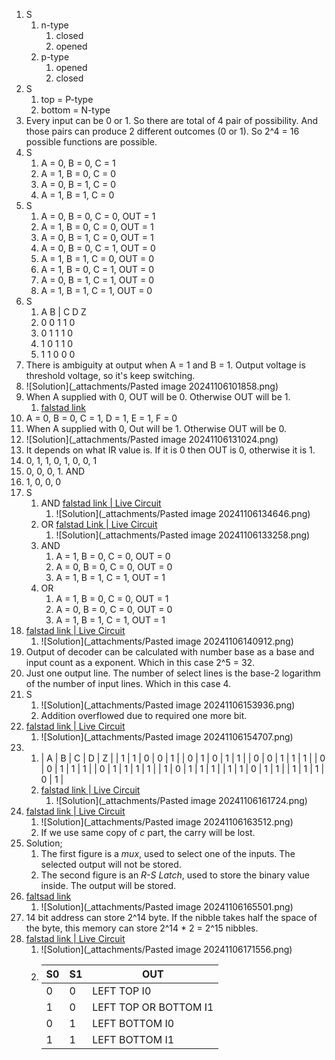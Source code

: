 1. S
	1. n-type
		1. closed
		2. opened
	1. p-type
		1. opened
		2. closed
2. S
	1. top = P-type
	2. bottom = N-type
3. Every input can be 0 or 1. So there are total of 4 pair of possibility. And those pairs can produce 2 different outcomes (0 or 1). So 2^4 = 16 possible functions are possible.
4. S
	1. A = 0, B = 0, C = 1
	2. A = 1, B = 0, C = 0
	3. A = 0, B = 1, C = 0
	4. A = 1, B = 1, C = 0
5. S
	1. A = 0, B = 0, C = 0, OUT = 1
	2. A = 1, B = 0, C = 0, OUT = 1
	3. A = 0, B = 1, C = 0, OUT = 1
	4. A = 0, B = 0, C = 1, OUT = 0
	5. A = 1, B = 1, C = 0, OUT = 0
	6. A = 1, B = 0, C = 1, OUT = 0
	7. A = 0, B = 1, C = 1, OUT = 0
	8. A = 1, B = 1, C = 1, OUT = 0
6. S
	1. A B | C D Z
	2. 0 0   1 1 0
	3. 0 1   1 1 0
	4. 1 0   1 1 0
	5. 1 1   0 0 0
7. There is ambiguity at output when A = 1 and B = 1. Output voltage is threshold voltage, so it's keep switching.
8. ![Solution](_attachments/Pasted image 20241106101858.png)
9. When A supplied with 0, OUT will be 0. Otherwise OUT will be 1.
	1. [falstad link](https://www.falstad.com/circuit/circuitjs.html?ctz=CQAgjCAMB0l3BWcMBMcUHYMGZIA4UA2ATmIxAUgoqoQFMBaMMAKAHcQAWTvL4wiil6d+UdoOGiEQkNjycQKcZzACRa1SDx4qkZZu1UwkFAsNiOx01p3JrhBAL0AzCbPkhC1uQoTZw0EgwJuJeCtiEvGGK2hae1kK8YGhUiXHJcDFJKbKRYq7GGCjuChlUPhT+YIFQsEqWOZyZZRTciiwAsuA5CG1g2BgCvQqpgaHWTVTRw3HSkkMyhE3trnOey9FLtMXVQXXjvm2b1noc0214Um1KAObxCg4C0UW67RyXQxeiFada3x6FYoVJQFEwPRzdTKPQQBPYhBqZGYtLayFh3ZFFSFUHBOOLceZcTTqMQAGUJalEmGKxNezgAhgAbADOdGov1wCjS0TSvxaaTAnASsT0ACVwILObEwH4BDyoFxaPLdGMgA)
10. A = 0, B = 0, C = 1, D = 1, E = 1, F = 0
11. When A supplied with 0, Out will be 1. Otherwise OUT will be 0.
12. ![Solution](_attachments/Pasted image 20241106131024.png)
13. It depends on what IR value is. If it is 0 then OUT is 0, otherwise it is 1.
14. 0, 1, 1, 0, 1, 0, 0, 1
15. 0, 0, 0, 1. AND
16. 1, 0, 0, 0
17. S
	1. AND [falstad link | Live Circuit](https://www.falstad.com/circuit/circuitjs.html?ctz=CQAgjCAMB0l3BWcMBMcUHYMGZIA4UA2ATmIxAUgoqoQFMBaMMAKAHcLCrcAWTqnjzwgU7fiEHDCPAUKhihVMFwl5aKyArXjp6qpo4Y0FQSCMDp8jjO4oJcEITzCD9qk6kzHzq2eMIMQj93I3kAc2CzSD5zEDV9ETFY3kcvFNddEBTMsGI7VwQVFMKlDTEcvNSlQPkAJSrwU0zLBK8kBJgELVKBbWVfRXAg2P7RQ2N+kbL6+Ma+WZaoe2oO6C6OWbAa2fSk4xSd6IGHbDsbEAZT46pLu2cbq7G47VvnnrqQYlMwUy++RYEtCW+jWYj+4Bq4N2HChR0OfFcySckWhKORsR4V00ABlxJIssj8UoQAAzACGABsAM50FYsXGDEoE4RM4nk6m09r0hoeZneFzgUmUml08bcZFgODCbDI1yS-B8+XCFCFXxKxVS1T6Fgk5AKlVBSU+A0UbDgNZQWCiXXqwZG4SMuxgC0wSCier2kReT1bIKtIGrdbIY2hT0ylxiMMS-AOlosCKenjEQ0xkwIxIAWWD0olKCu4aWKFBusy+IxcgQTpdVp1DSZsSZlfN7RrJa8vNivKbzpbbtrTOU7m9KgQZp7lr7uqmVE2I7H1cnbyGVHBg9NzYnoiAA)
		1. ![Solution](_attachments/Pasted image 20241106134646.png)
	2. OR [falstad Link | Live Circuit](https://www.falstad.com/circuit/circuitjs.html?ctz=CQAgDOB0YzCsICMZICYaoOyYMxgByoBsAnCZiHBAlZQKYC0iiAUAGYgAsiRIqcvIgL7C4OJJAQowqdlyKcQOfIqG9lisRKnRZHTgsqJUINUZNbEkqDJYB3LjyUr5ijeHuPecY6-MeAJVNhVE4IMxJeCAgwynB4lDhPMywTMxwifA8HM05I4N4w6OTRVCyzAWKc0SJw0RITMBLvBpB8HAtWpuqWtOEzboLKVrze7K58uBH8gc92zpN5oaaOTDg0zEWO003KEysdWw4pjb7BXfXtGz0ubaJd0Z2LfetpWQdUkV5P+8bPH4ed12g243xCu34UU8oOcbku7kGOHhLiRJkwmXGqJA6KylWxGMGeJxwzRBM8J3xuNav3Ga1O2MuKiyIKcPhMMKZ4w5nCydLaPI8AHM2nd8FklrgonwWMKzJlysJJfFZMLHvKJrwlRB3kM8SRfHimgAZPgQkKhL4JEBsACGABsAM50OLGpTIxSoC0I+K2x3OqQsE0wtl8C0h6LW+1Ol2efUWWogON+QZJvW+WYcJMGRTkQqGSyvXRyJMRdG6l6HHW5ygJ6sKKqJst6ss84pBaucAXVrER2JSBKSFgAWUb3gTyAuCe1g+Fdd21b52pYQA)
		1. ![Solution](_attachments/Pasted image 20241106133258.png)
	3. AND
		1. A = 1, B = 0, C = 0, OUT = 0
		2. A = 0, B = 0, C = 0, OUT = 0
		3. A = 1, B = 1, C = 1, OUT = 1
	4. OR
		1. A = 1, B = 0, C = 0, OUT = 1
		2. A = 0, B = 0, C = 0, OUT = 0
		3. A = 1, B = 1, C = 1, OUT = 1
18. [falstad link | Live Circuit](https://www.falstad.com/circuit/circuitjs.html?ctz=CQAgjCAMB0l3BWcMBMcUHYMGZIA4UA2ATmIxAUgoqoQFMBaMMAKDEpEJQBYQ08QeQr35QQ2agjYcuvbIQFC5CsRNrSqsiikXDtAqmoobOPTnl28FB8WKntNZvNhSC9z14bsmtpV0pA-VW8HU15mFQCImyMpAEkKbnDiVy0wFLEYJHjEkXwwvnyqLOMEhCS+My0UM2LobJYyiuwEVLMWzyh60tzxFS15GxKc8t4EMDaxiczukYrRgoW6hqarCwLrGZXejEgrM13eZZ6FvDBCArOL47neIN8Mm8be5jx98LA3reNQtOxpqL-TqxFgAd16NSmrkhUDBEPy3DwVFEkDhSQE6VcC0xsPBCw6IHR4lauN6g0JSL6BjhAy+41c2C+qLx82mRPppK0rQEiNoOlJC0F0yWNKqGFcRMI4oFFU2vPM1JZvEOFGmKuZvSuhMRgnOnKcLgpVA8+t4bwEHPNpsCGAuRLI1zhCyC8qCGrScAt0zAnutzBJRP9nlFHxU8uiMo+dO9nyOIfAKGIdp1EyTpPDQIKYEz7rM2f5HPzitV0LMHMZcbx0wrJd6Go5Qtc6qdAJ1HObVf8be9vvrMejrh9RRbg5cXsHsfTlOzbOn52L4fnRsCjzRlJdlJNGvlJvlm23lLllO5U75PMp5IPhjDlJRaJTGSJBO3OoJ7OmL-H2oEUuD4Ml0pElqn66smAgOumOoQYG7B-t+CZpjBJKogAMvBOIwjixQgAAZgAhgANgAznQ1CocuoguMiRRiPhxGkUg5EcjC3BwJURy0YRJFkSwAAegh4OQaAXMQrGFMQhJ8EcAA0kCyXxAk-oJgTcBAJBUCI4SyfJ-EWBACD-IE2BjMZkm1NJYA6QJhgYBAxDYBI2AYLwmlQNprC6QQ4BgLZRlIMwzlmVplmorpGASaQ5D2YO8BBeA7kKRYFzOOB2ASW8ECuXJlkedZ4D-CJDn5ekcU5RZLBAA)
	1. ![Solution](_attachments/Pasted image 20241106140912.png)
19. Output of decoder can be calculated with number base as a base and input count as a exponent. Which in this case 2^5 = 32.
20. Just one output line. The number of select lines is the base-2 logarithm of the number of input lines. Which in this case 4.
21. S
	1. ![Solution](_attachments/Pasted image 20241106153936.png)
	2. Addition overflowed due to required one more bit.
22. [falstad link | Live Circuit](https://www.falstad.com/circuit/circuitjs.html?ctz=CQAgjCAMB0l3BWcMBMcUHYMGZIA4UA2ATmIxAUgoqoQFMBaMMAKDEpEJQBYQ08QeQr35QQ2agjYcuvbIQFC5CsRNrSqsiikXDtAqmoobOPTnl28FB8WKkBJCt15hiKUy7diYSB05H4HnyBVD7GjgjOfGZaKGah0L4sEVHYCO5aae4JSSnKApkqOeH+FGAZZgjl3oklkbz1QY3Ffo3WQe0tyaUYkFZmvbxdAO6lcQ3V41Aso42i3HhUopAzIM4Cru6Nm9OzqelrC+IHK3v5a4viRauZeBPu2He7pVXu62XZN5U6F7Q-py8oq9SgCtIQMG8juDPmdzAIFpoLM9GoMPiBUQDgVNgY8hqscU9gc18dVGsCMasEXDfvpnlT0vDLvIDJSmSoqctKUcdu8snSjnz3sCAULqu9odMADKHDZeXCebJiABmAEMADYAZzo1BW0o5gT5y2V6q1OpY0qxZm4cGiQ2Nmu1SBW7HceGIhDW2HcYEgVq9YgaxlGbo91qoIeCLOD7sjgj0nODemZcd43DAHoBSjW6cEMbTGdWEfeWfemb0xb0DOeRb0Ec6hZj7Sz9YAssg-d7IAhQ-6lokWEA)
	1. ![Solution](_attachments/Pasted image 20241106154707.png)
23.
	1. | A | B | C | D | Z |
	     | 1 | 1 | 0 | 0 | 1 |
	     | 0 | 1 | 0 | 1 | 1 |
	     | 0 | 0 | 1 | 1 | 1 |
	     | 0 | 0 | 1 | 1 | 1 |
	     | 0 | 1 | 1 | 1 | 1 |
	     | 1 | 0 | 1 | 1 | 1 |
	     | 1 | 1 | 0 | 1 | 1 |
	     | 1 | 1 | 1 | 0 | 1 |
	2. [falstad link | Live Circuit](https://www.falstad.com/circuit/circuitjs.html?ctz=CQAgjCAMB0l3BWcMBMcUHYMGZIA4UA2ATmIxAUgoqoQFMBaMMAKDEpEJQBYQUeQeQr368qYimw5de2QnkHCQcheKiT2VGRTApFvBLvUSEUrQMIJC+zlePrTmzgLxhrQ3q+traZ572JCKg8QQKofSQBJCm5eMGI9bXi9cOgkU2iEWOUERIFsXPUYdJZM7NyFbQqitKiY3nlKizxVKFqM+pAMPAaBboliuqzPOH9BUdSSsoCUJpnWwdMAd07kkG5A8ASoFhXtFDthvjtIXbGeWlm+bnCz-fwdPTRVO-y5dc3sd9O9gRvabL-HYrI4FPSGPRg4FjbA9ChXWFiV68bh4cSbVG3X4ozYQj7eM5HarEq4-MZE8rZMnabQbazaakWG6PTjMxkNDDgq6ETnQ7Q9BRHAV8lzYLkKPBi6FC0Z4tFYzr9fFdOFko4JBR00KkwnZYjlIz6pHY0LbdXbNXZA7WI5Ay0o2WU42dRqdI72zgtTrCj2kcHZH2Eq5kG1XSUpIMSqXVHkRkHc3kkl7xwVXaqI6UI+TwhQXaVGZ4sqFqoxQvFakt6LV44QKuWyoy1-N6I0s+XQrUa5VKsla2kYtEdgfo6zFs5aqET77jzZrKcEgAynWt60HK-CIAAZgBDAA2AGc6NRTkvqnnuEo8xudwej0gTyzC7Fcw8qBAb4fjywl1q51K1m+W57p+95SC2GA2tszDZggFpdNQyw2KIoQQZ0ZIhCoKE2kEOwALLgG4gpQSg0ZwSgaRnCEeIhhQqHoUoljWDRsFxjYXhYZwr4ztYYD4JqmxdpWBGQAYhpUpGBHvNUNEeswhTmqxRzMCJLLKc6Sl8cqvFeqcThJLowRKMwaD2CUKxakqfYCLJvG9HEtk7NMkn0gIzDfG0Zk5s5qxgNOKwhGEHEMpRRkGUFbISRm6bZr62TaK2pyZMGqHxXRHmSCC2TaXMyA6aUPmFPphSTJIQA)
		1. ![Solution](_attachments/Pasted image 20241106161724.png)
24. [falstad link | Live Circuit](https://www.falstad.com/circuit/circuitjs.html?ctz=CQAgjCAMB0l3BWcMBMcUHYMGZIA4UA2ATmIxAUgoqoQFMBaMMAKABkQUUAWEQ3rr254oogGYBDADYBnOtUgsAkpx58BasISo7oSBCzCVOGFOG0mzKPCKpn9LAO6reWuwkLmdTzja8hsNH9FDkCqNwCg4VEISVl5JEUAWUtfEUwzMNEUPRYAD3AECDAgsAxilGw+Tl4JaHyQbkhirUaUFuJqtQAjeoL28nbObCq1AV4AQQbsZk4IQMGhGpAAIQaPQYgEPFGltTWC7hw5xrxOseWplIRrNIpbrLtc5wRuVwsEDE8IxWdhcI+JWChmMNxEETBdzs1AMHH+6lOVGi4RAcTkCmUFC+CM+3wsugcHFxOOxyPE0nRiR88Ii8P4UBBVGwN0a9O4bPp0IcRiZLMIY3p-N40NomOsIjeImZZklohgDhU4vUvLM-B0UD0FB80r4+Du2ls2pZ8KV8N+rKE9NeluFIPsbwoFkIHkd6vsWpSzs8HiohFMruyzwoDvZvGtwdtf0FanDQoZLwdcfDxPNKBdBv1etT6b1ac8suz+eipuRPlNeDsfjVDI45bserN4FRFISNc4LtlZSLtnJ8QxBWwhAg3CB2AwnRHSE8agAxvUgA)
	1. ![Solution](_attachments/Pasted image 20241106163512.png)
	2. If we use same copy of *c* part, the carry will be lost.
25. Solution;
	1. The first figure is a *mux*, used to select one of the inputs. The selected output will not be stored.
	2. The second figure is an *R-S Latch*, used to store the binary value inside. The output will be stored.
26. [faltsad link](https://www.falstad.com/circuit/circuitjs.html?ctz=CQAgjCAMB0l3BWcMBMcUHYMGZIA4UA2ATmIxAUgoqoQFMBaMMAKABkRtC8QU8eUKACy9+UcCABmAQwA2AZzrVI7EELCFOaUT2zaqEGQqVIVYShTApOkEYXw2RVa7RbnrGbmr0hifby5q1AgsAO4gnrq2EV5CcFAsALK+-kI+xEIiaYEo0CHhXAJihZx4TmFqGlpU6prYZQkAkpWa2ZbWbVQwSPntavElcV0VgwNe9eXhtaVZVZ0szfY80xja0115FG4I1ghWLSBLB87BFdNt0wiZCQWxYzx7LmdCD-sljzcUfhT+q7T+KnCf0cMSikwiayqkWOFWBmR40Phn2BOwRaxeCXM-we-gQ31R4kCIWal2uBKuTigm16SI+5P2gMODlwImBLKaBz0tDe+ipPQWBz4r2sQvE3S2UyqopKorMFgJhDiX2siq6vFO4TxKqV0NVyK8esRis+7zeBuEJvNIgVFsZpNmmkICE0dqqTs0CudCSAA)
	1. ![Solution](_attachments/Pasted image 20241106165501.png)
27. 14 bit address can store 2^14 byte. If the nibble takes half the space of the byte, this memory can store 2^14 * 2 = 2^15 nibbles.
28. [falstad link | Live Circuit](https://www.falstad.com/circuit/circuitjs.html?ctz=CQAgjCAMB0l3BWcMBMcUHYMGZIA4UA2ATmIxAUgoqoQFMBaMMAKDDwBYQPCvsEUFQlX6CqrAO7deIbJ25hCs+ZBZSefAcs1iWAGW2yt2QniNioIAGYBDADYBnOtVUGOiwybNyuVKrcdnJFcFJQQOPlMKCMt-eycXfUMEMEEvClTY63igqDVpLhS0+SK89RlwrncwmNV2KorMhGEMi0khES0MNG4OM1UpZtpM7qo+vxYAWRA8PDG+kGJMiP6QFGgENnlR3rMMeRXLdrwPQ9n5-vyBM0Pq3bKKFDNhG48Xh7v3u8OQ74X0n6WAIJYJJfaFGLgkCEFC+IE5RJAA)
	1. ![Solution](_attachments/Pasted image 20241106171556.png)
	2. | S0 | S1 | OUT |
	   | -  | -  | -  |
	   | 0  | 0  | LEFT TOP I0 |
	   | 1  | 0  | LEFT TOP OR BOTTOM I1 |
	   | 0  | 1  | LEFT BOTTOM I0 |
	   | 1  | 1  | LEFT BOTTOM I1 |